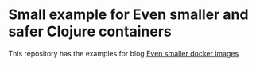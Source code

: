 # Small example for Even smaller and safer Clojure containers

This repository has the examples for blog [Even smaller docker images](https://metosin.fi/blog/TODO)
